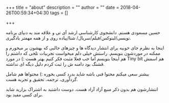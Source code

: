 +++
title = "about"
description = ""
author = ""
date = 2018-04-26T00:59:34+04:30
tags = []

+++

حسین مسعودی هستم. دانشجوی کارشناسی ارشد آی تی و علاقه مند به دنیای برنامه نویسی/لینوکس/فیلم/سریال/ شنا/پیاده روی  و از همه مهمتر یادگیری.


اینجا به نظرم جای خوبیه برای انتشار دیدگاه ها و چیزهای جالبی که بهشون بر میخورم و ممکنه در موردشون بنویسم.
راستش خیلی دلم میخواست تجربیات تلخی که داشتم را هم اینجا بنویسم اما خب فعلا مثبت فکر کنیم بهتر هست :) در مورد Tiny bit هم اسمش قشنگ بود دامنه ش را ثبت کردم دلیل دیگه ای نداشته.

بیشتر سعی میکنم محتوا فنی باشه شاید بدرد کسی بخوره :)
محتواها هم شامل گردآوری، ترجمه، تحقیق و تجربه هست.

انتشارشون هم بدون ذکر منبع آزاد آزاد هست. دوست داشتید به اشتراک بزارید شاید برای کسی مفید بود.